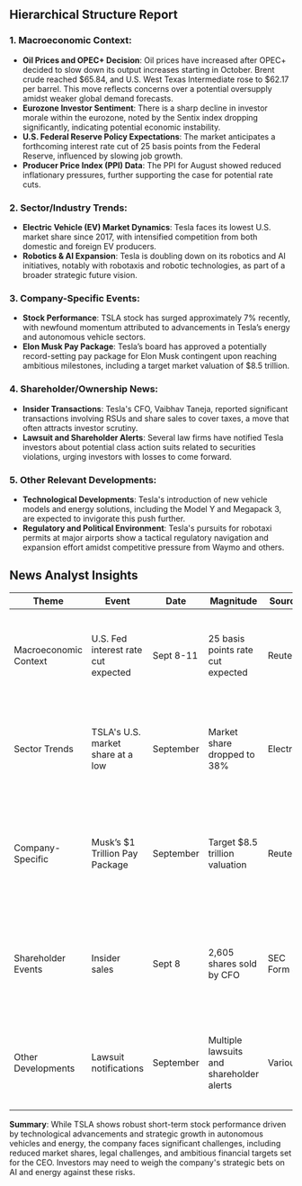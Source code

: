 ## Hierarchical Structure Report

### 1. Macroeconomic Context:
- **Oil Prices and OPEC+ Decision**: Oil prices have increased after OPEC+ decided to slow down its output increases starting in October. Brent crude reached $65.84, and U.S. West Texas Intermediate rose to $62.17 per barrel. This move reflects concerns over a potential oversupply amidst weaker global demand forecasts.
- **Eurozone Investor Sentiment**: There is a sharp decline in investor morale within the eurozone, noted by the Sentix index dropping significantly, indicating potential economic instability.
- **U.S. Federal Reserve Policy Expectations**: The market anticipates a forthcoming interest rate cut of 25 basis points from the Federal Reserve, influenced by slowing job growth.
- **Producer Price Index (PPI) Data**: The PPI for August showed reduced inflationary pressures, further supporting the case for potential rate cuts.

### 2. Sector/Industry Trends:
- **Electric Vehicle (EV) Market Dynamics**: Tesla faces its lowest U.S. market share since 2017, with intensified competition from both domestic and foreign EV producers.
- **Robotics & AI Expansion**: Tesla is doubling down on its robotics and AI initiatives, notably with robotaxis and robotic technologies, as part of a broader strategic future vision.

### 3. Company-Specific Events:
- **Stock Performance**: TSLA stock has surged approximately 7% recently, with newfound momentum attributed to advancements in Tesla’s energy and autonomous vehicle sectors.
- **Elon Musk Pay Package**: Tesla’s board has approved a potentially record-setting pay package for Elon Musk contingent upon reaching ambitious milestones, including a target market valuation of $8.5 trillion.

### 4. Shareholder/Ownership News:
- **Insider Transactions**: Tesla's CFO, Vaibhav Taneja, reported significant transactions involving RSUs and share sales to cover taxes, a move that often attracts investor scrutiny.
- **Lawsuit and Shareholder Alerts**: Several law firms have notified Tesla investors about potential class action suits related to securities violations, urging investors with losses to come forward.

### 5. Other Relevant Developments:
- **Technological Developments**: Tesla's introduction of new vehicle models and energy solutions, including the Model Y and Megapack 3, are expected to invigorate this push further.
- **Regulatory and Political Environment**: Tesla's pursuits for robotaxi permits at major airports show a tactical regulatory navigation and expansion effort amidst competitive pressure from Waymo and others.

## News Analyst Insights

| Theme                  | Event                                                   | Date       | Magnitude                                      | Source   | Takeaway                                                                                                                                           |
|------------------------|---------------------------------------------------------|------------|------------------------------------------------|----------|----------------------------------------------------------------------------------------------------------------------------------------------------|
| Macroeconomic Context  | U.S. Fed interest rate cut expected                     | Sept 8-11  | 25 basis points rate cut expected              | Reuters  | Markets are anticipating a cut due to weak job growth, influencing overall equity markets.                                                         |
| Sector Trends          | TSLA's U.S. market share at a low                       | September  | Market share dropped to 38%                    | Electrek | Tesla faces stiff competition in the EV space, highlighting strategic risks and increasing competition.                                            |
| Company-Specific       | Musk’s $1 Trillion Pay Package                          | September  | Target $8.5 trillion valuation                 | Reuters  | Tesla is betting heavily on Musk’s leadership, hinging potential growth on ambitious financial milestones.                                           |
| Shareholder Events     | Insider sales                                          | Sept 8     | 2,605 shares sold by CFO                      | SEC Form 4 | Reflects routine tax-related transactions but draws attention due to timing during stock rally.                                                     |
| Other Developments     | Lawsuit notifications                                   | September  | Multiple lawsuits and shareholder alerts       | Various  | Legal challenges might fuel uncertainty despite ongoing operational advancements.                                                                   |

**Summary**: While TSLA shows robust short-term stock performance driven by technological advancements and strategic growth in autonomous vehicles and energy, the company faces significant challenges, including reduced market shares, legal challenges, and ambitious financial targets set for the CEO. Investors may need to weigh the company's strategic bets on AI and energy against these risks.